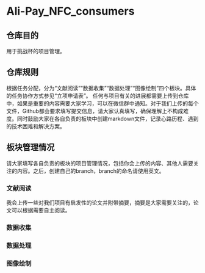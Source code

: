 # Ali-Pay_NFC_consumers
## 仓库目的
用于挑战杯的项目管理。
## 仓库规则
根据任务分配，分为“文献阅读”“数据收集”“数据处理”“图像绘制”四个板块。具体的任务协作方式参见“立项申请表”。
任何与项目有关的进展都需要上传到仓库中，如果是重要的内容需要大家学习，可以在微信群中通知。对于我们上传的每个文件，Github都会要求填写提交信息，请大家认真填写，确保理解上不构成难度。同时鼓励大家在各自负责的板块中创建markdown文件，记录心路历程、遇到的技术困难和解决方案。
## 板块管理情况
请大家填写各自负责的板块的项目管理情况，包括你会上传的内容、其他人需要关注的内容。之后，创建自己的branch，branch的命名请使用英文。
### 文献阅读
我会上传一些对我们项目有启发性的论文并附带摘要，摘要是大家需要关注的，论文可以根据需要自主阅读。
### 数据收集
### 数据处理
### 图像绘制
